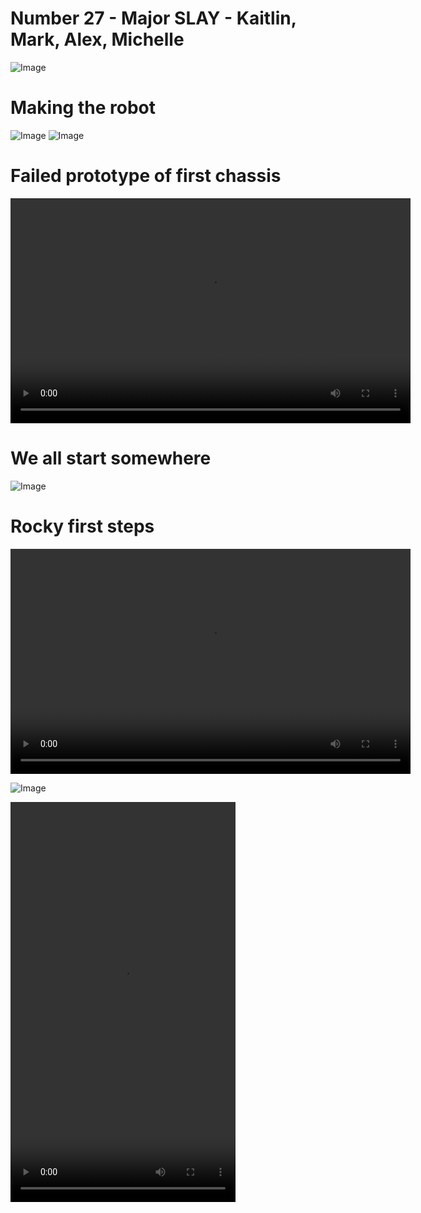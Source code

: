 # Number 27 - Major SLAY - Kaitlin, Mark, Alex, Michelle
![Image](GroupPhoto.jpg)

# Making the robot
![Image](Assembly1.jpeg)
![Image](Assembly2.jpeg)

# Failed prototype of first chassis
<video width="640" height="360" controls>
  <source src="FirstChassi.mp4" type="video/mp4">
  Your browser does not support the video tag.
</video>

# We all start somewhere
![Image](Prototype.jpeg)


# Rocky first steps
<video width="640" height="360" controls>
  <source src="PrototypeVid.mp4" type="video/mp4">
  Your browser does not support the video tag.
</video>




![Image](lab4.jpeg)

<video width="360" height="640" controls>
  <source src="ECE 5 Lab 4 Part 3.mp4" type="video/mp4">
  Your browser does not support the video tag.
</video>
